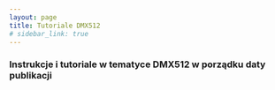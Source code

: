 ```yaml
---
layout: page
title: Tutoriale DMX512
# sidebar_link: true
---
```


### Instrukcje i tutoriale w tematyce DMX512 w porządku daty publikacji

 